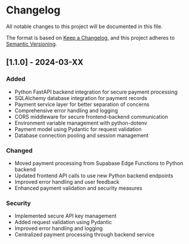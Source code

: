 # Changelog

All notable changes to this project will be documented in this file.

The format is based on [Keep a Changelog](https://keepachangelog.com/en/1.0.0/),
and this project adheres to [Semantic Versioning](https://semver.org/spec/v2.0.0.html).

## [1.1.0] - 2024-03-XX

### Added
- Python FastAPI backend integration for secure payment processing
- SQLAlchemy database integration for payment records
- Payment service layer for better separation of concerns
- Comprehensive error handling and logging
- CORS middleware for secure frontend-backend communication
- Environment variable management with python-dotenv
- Payment model using Pydantic for request validation
- Database connection pooling and session management

### Changed
- Moved payment processing from Supabase Edge Functions to Python backend
- Updated frontend API calls to use new Python backend endpoints
- Improved error handling and user feedback
- Enhanced payment validation and security measures

### Security
- Implemented secure API key management
- Added request validation using Pydantic
- Improved error handling and logging
- Centralized payment processing through backend service 